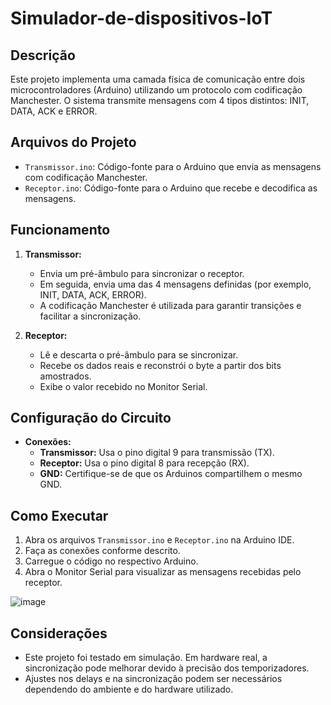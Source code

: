 # Simulador-de-dispositivos-IoT

## Descrição
Este projeto implementa uma camada física de comunicação entre dois microcontroladores (Arduino) utilizando um protocolo com codificação Manchester. O sistema transmite mensagens com 4 tipos distintos: INIT, DATA, ACK e ERROR.

## Arquivos do Projeto
- `Transmissor.ino`: Código-fonte para o Arduino que envia as mensagens com codificação Manchester.
- `Receptor.ino`: Código-fonte para o Arduino que recebe e decodifica as mensagens.

## Funcionamento
1. **Transmissor:**
   - Envia um pré-âm­bu­lo para sincronizar o receptor.
   - Em seguida, envia uma das 4 mensagens definidas (por exemplo, INIT, DATA, ACK, ERROR).
   - A codificação Manchester é utilizada para garantir transições e facilitar a sincronização.

2. **Receptor:**
   - Lê e descarta o pré-âm­bu­lo para se sincronizar.
   - Recebe os dados reais e reconstrói o byte a partir dos bits amostrados.
   - Exibe o valor recebido no Monitor Serial.

## Configuração do Circuito
- **Conexões:**
  - **Transmissor:** Usa o pino digital 9 para transmissão (TX).
  - **Receptor:** Usa o pino digital 8 para recepção (RX).
  - **GND:** Certifique-se de que os Arduinos compartilhem o mesmo GND.

## Como Executar
1. Abra os arquivos `Transmissor.ino` e `Receptor.ino` na Arduino IDE.
2. Faça as conexões conforme descrito.
3. Carregue o código no respectivo Arduino.
4. Abra o Monitor Serial para visualizar as mensagens recebidas pelo receptor.

![image](https://github.com/user-attachments/assets/84121d3f-5219-4265-8bf6-a2a4790c5833)

## Considerações
- Este projeto foi testado em simulação. Em hardware real, a sincronização pode melhorar devido à precisão dos temporizadores.
- Ajustes nos delays e na sincronização podem ser necessários dependendo do ambiente e do hardware utilizado.
